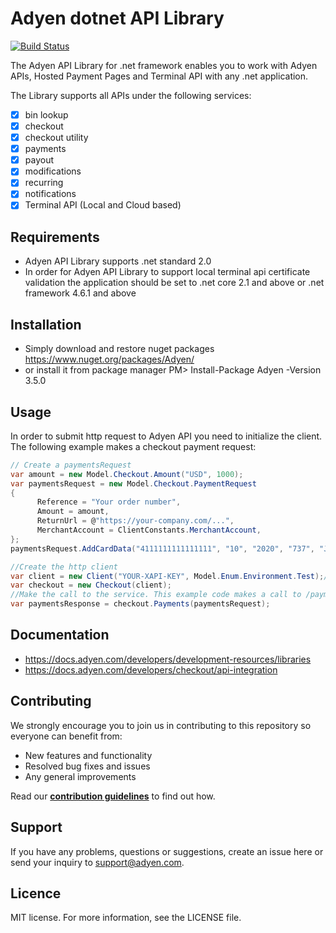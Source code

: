 # Adyen dotnet API Library
[![Build Status](https://travis-ci.org/Adyen/adyen-dotnet-api-library.svg?branch=develop)](https://travis-ci.org/Adyen/adyen-dotnet-api-library)

The Adyen API Library for .net framework enables you to work with Adyen APIs, Hosted Payment Pages and Terminal API with any .net application.

The Library supports all APIs under the following services:
* [x] bin lookup
* [x] checkout
* [x] checkout utility
* [x] payments
* [x] payout
* [x] modifications
* [x] recurring
* [x] notifications
* [x] Terminal API (Local and Cloud based)

## Requirements
* Adyen API Library supports .net standard 2.0
* In order for Adyen API Library to support local terminal api certificate validation the application should be set to .net core 2.1 and above or .net framework 4.6.1 and above

## Installation
* Simply download and restore nuget packages  
 https://www.nuget.org/packages/Adyen/
* or install it from package manager
 PM> Install-Package Adyen -Version 3.5.0

## Usage
In order to submit http request to Adyen API you need to initialize the client. The following example makes a checkout payment request:
```csharp
// Create a paymentsRequest
var amount = new Model.Checkout.Amount("USD", 1000);
var paymentsRequest = new Model.Checkout.PaymentRequest
{
      Reference = "Your order number",
      Amount = amount,
      ReturnUrl = @"https://your-company.com/...",
      MerchantAccount = ClientConstants.MerchantAccount,
};
paymentsRequest.AddCardData("4111111111111111", "10", "2020", "737", "John Smith");

//Create the http client
var client = new Client("YOUR-XAPI-KEY", Model.Enum.Environment.Test);//or Model.Enum.Environment.Live
var checkout = new Checkout(client);
//Make the call to the service. This example code makes a call to /payments
var paymentsResponse = checkout.Payments(paymentsRequest);
```

## Documentation
* https://docs.adyen.com/developers/development-resources/libraries
* https://docs.adyen.com/developers/checkout/api-integration

## Contributing
We strongly encourage you to join us in contributing to this repository so everyone can benefit from:
* New features and functionality
* Resolved bug fixes and issues
* Any general improvements

Read our [**contribution guidelines**](CONTRIBUTING.md) to find out how.

## Support
If you have any problems, questions or suggestions, create an issue here or send your inquiry to support@adyen.com.

## Licence
MIT license. For more information, see the LICENSE file.
